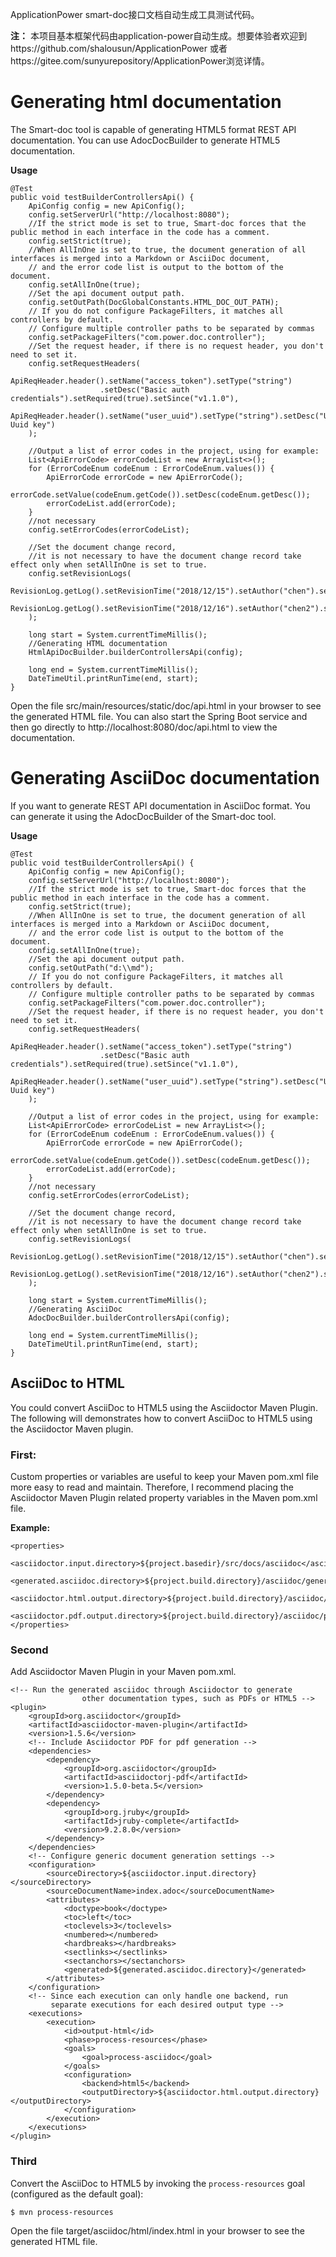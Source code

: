 ApplicationPower smart-doc接口文档自动生成工具测试代码。

**注：** 本项目基本框架代码由application-power自动生成。想要体验者欢迎到https://github.com/shalousun/ApplicationPower
或者https://gitee.com/sunyurepository/ApplicationPower浏览详情。

# Generating html documentation
The Smart-doc tool is capable of generating HTML5 format REST API documentation.
You can use AdocDocBuilder to generate HTML5 documentation.

**Usage**

```
@Test
public void testBuilderControllersApi() {
    ApiConfig config = new ApiConfig();
    config.setServerUrl("http://localhost:8080");
    //If the strict mode is set to true, Smart-doc forces that the public method in each interface in the code has a comment.
    config.setStrict(true);
    //When AllInOne is set to true, the document generation of all interfaces is merged into a Markdown or AsciiDoc document,
    // and the error code list is output to the bottom of the document.
    config.setAllInOne(true);
    //Set the api document output path.
    config.setOutPath(DocGlobalConstants.HTML_DOC_OUT_PATH);
    // If you do not configure PackageFilters, it matches all controllers by default.
    // Configure multiple controller paths to be separated by commas
    config.setPackageFilters("com.power.doc.controller");
    //Set the request header, if there is no request header, you don't need to set it.
    config.setRequestHeaders(
            ApiReqHeader.header().setName("access_token").setType("string")
                    .setDesc("Basic auth credentials").setRequired(true).setSince("v1.1.0"),
            ApiReqHeader.header().setName("user_uuid").setType("string").setDesc("User Uuid key")
    );

    //Output a list of error codes in the project, using for example:
    List<ApiErrorCode> errorCodeList = new ArrayList<>();
    for (ErrorCodeEnum codeEnum : ErrorCodeEnum.values()) {
        ApiErrorCode errorCode = new ApiErrorCode();
        errorCode.setValue(codeEnum.getCode()).setDesc(codeEnum.getDesc());
        errorCodeList.add(errorCode);
    }
    //not necessary
    config.setErrorCodes(errorCodeList);

    //Set the document change record,
    //it is not necessary to have the document change record take effect only when setAllInOne is set to true.
    config.setRevisionLogs(
            RevisionLog.getLog().setRevisionTime("2018/12/15").setAuthor("chen").setRemarks("test").setStatus("create").setVersion("V1.0"),
            RevisionLog.getLog().setRevisionTime("2018/12/16").setAuthor("chen2").setRemarks("test2").setStatus("update").setVersion("V2.0")
    );

    long start = System.currentTimeMillis();
    //Generating HTML documentation
    HtmlApiDocBuilder.builderControllersApi(config);
    
    long end = System.currentTimeMillis();
    DateTimeUtil.printRunTime(end, start);
}
```
Open the file src/main/resources/static/doc/api.html in your browser to see the generated HTML file.
You can also start the Spring Boot service and then go directly to 
http://localhost:8080/doc/api.html to view the documentation.
# Generating AsciiDoc documentation
If you want to generate REST API documentation in AsciiDoc format. 
You can generate it using the AdocDocBuilder of the Smart-doc tool.

**Usage**

```
@Test
public void testBuilderControllersApi() {
    ApiConfig config = new ApiConfig();
    config.setServerUrl("http://localhost:8080");
    //If the strict mode is set to true, Smart-doc forces that the public method in each interface in the code has a comment.
    config.setStrict(true);
    //When AllInOne is set to true, the document generation of all interfaces is merged into a Markdown or AsciiDoc document,
    // and the error code list is output to the bottom of the document.
    config.setAllInOne(true);
    //Set the api document output path.
    config.setOutPath("d:\\md");
    // If you do not configure PackageFilters, it matches all controllers by default.
    // Configure multiple controller paths to be separated by commas
    config.setPackageFilters("com.power.doc.controller");
    //Set the request header, if there is no request header, you don't need to set it.
    config.setRequestHeaders(
            ApiReqHeader.header().setName("access_token").setType("string")
                    .setDesc("Basic auth credentials").setRequired(true).setSince("v1.1.0"),
            ApiReqHeader.header().setName("user_uuid").setType("string").setDesc("User Uuid key")
    );

    //Output a list of error codes in the project, using for example:
    List<ApiErrorCode> errorCodeList = new ArrayList<>();
    for (ErrorCodeEnum codeEnum : ErrorCodeEnum.values()) {
        ApiErrorCode errorCode = new ApiErrorCode();
        errorCode.setValue(codeEnum.getCode()).setDesc(codeEnum.getDesc());
        errorCodeList.add(errorCode);
    }
    //not necessary
    config.setErrorCodes(errorCodeList);

    //Set the document change record,
    //it is not necessary to have the document change record take effect only when setAllInOne is set to true.
    config.setRevisionLogs(
            RevisionLog.getLog().setRevisionTime("2018/12/15").setAuthor("chen").setRemarks("test").setStatus("create").setVersion("V1.0"),
            RevisionLog.getLog().setRevisionTime("2018/12/16").setAuthor("chen2").setRemarks("test2").setStatus("update").setVersion("V2.0")
    );

    long start = System.currentTimeMillis();
    //Generating AsciiDoc
    AdocDocBuilder.builderControllersApi(config);
    
    long end = System.currentTimeMillis();
    DateTimeUtil.printRunTime(end, start);
}
```
## AsciiDoc to HTML 
You could convert AsciiDoc to HTML5 using the Asciidoctor Maven Plugin. The following will demonstrates how to convert AsciiDoc 
to HTML5 using the Asciidoctor Maven plugin.

### First:
Custom properties or variables are useful to keep your Maven pom.xml file more easy to read and maintain.
Therefore, I recommend placing the Asciidoctor Maven Plugin related property variables in the Maven pom.xml file.

**Example:**
```
<properties>
    <asciidoctor.input.directory>${project.basedir}/src/docs/asciidoc</asciidoctor.input.directory>
    <generated.asciidoc.directory>${project.build.directory}/asciidoc/generated</generated.asciidoc.directory>
    <asciidoctor.html.output.directory>${project.build.directory}/asciidoc/html</asciidoctor.html.output.directory>
    <asciidoctor.pdf.output.directory>${project.build.directory}/asciidoc/pdf</asciidoctor.pdf.output.directory>
</properties>
```
### Second
Add Asciidoctor Maven Plugin in your Maven pom.xml.

```
<!-- Run the generated asciidoc through Asciidoctor to generate
                other documentation types, such as PDFs or HTML5 -->
<plugin>
    <groupId>org.asciidoctor</groupId>
    <artifactId>asciidoctor-maven-plugin</artifactId>
    <version>1.5.6</version>
    <!-- Include Asciidoctor PDF for pdf generation -->
    <dependencies>
        <dependency>
            <groupId>org.asciidoctor</groupId>
            <artifactId>asciidoctorj-pdf</artifactId>
            <version>1.5.0-beta.5</version>
        </dependency>
        <dependency>
            <groupId>org.jruby</groupId>
            <artifactId>jruby-complete</artifactId>
            <version>9.2.8.0</version>
        </dependency>
    </dependencies>
    <!-- Configure generic document generation settings -->
    <configuration>
        <sourceDirectory>${asciidoctor.input.directory}</sourceDirectory>
        <sourceDocumentName>index.adoc</sourceDocumentName>
        <attributes>
            <doctype>book</doctype>
            <toc>left</toc>
            <toclevels>3</toclevels>
            <numbered></numbered>
            <hardbreaks></hardbreaks>
            <sectlinks></sectlinks>
            <sectanchors></sectanchors>
            <generated>${generated.asciidoc.directory}</generated>
        </attributes>
    </configuration>
    <!-- Since each execution can only handle one backend, run
         separate executions for each desired output type -->
    <executions>
        <execution>
            <id>output-html</id>
            <phase>process-resources</phase>
            <goals>
                <goal>process-asciidoc</goal>
            </goals>
            <configuration>
                <backend>html5</backend>
                <outputDirectory>${asciidoctor.html.output.directory}</outputDirectory>
            </configuration>
        </execution>
    </executions>
</plugin>
```
### Third
Convert the AsciiDoc to HTML5 by invoking the `process-resources` goal (configured as the default goal):
```
$ mvn process-resources
```
Open the file target/asciidoc/html/index.html in your browser to see the generated HTML file.